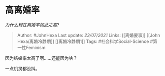 # 高离婚率
*为什么现在离婚率如此之高?*

> Author: #JohnHexa
Last update: *23/07/2021* 
Links: [[离婚要事]] [[John Hexa/离婚冷静期]] [[离婚冷静期1]]
Tags: #社会科学Social-Science #第一性Feminism 

 
因为结婚率太高了啊……还能因为啥？

一点机灵都没抖。



